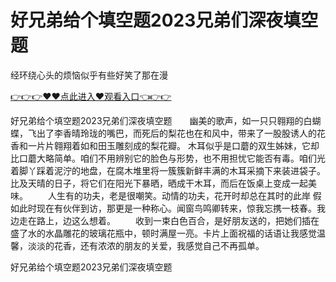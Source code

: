 # 好兄弟给个填空题2023兄弟们深夜填空题
经环绕心头的烦恼似乎有些好笑了那在漫

<a href="https://github.com/zchuit/pxmid/issues/2">👉👉👉♥♥点此进入♥观看入口👈👉👉</a>

好兄弟给个填空题2023兄弟们深夜填空题　　幽美的歌声，如一只只翱翔的白蝴蝶，飞出了李香晴玲珑的嘴巴，而死后的梨花也在和风中，带来了一股股诱人的花香和一片片翱翔着如和田玉雕刻成的梨花瓣。
木耳似乎是口蘑的双生姊妹，它却比口蘑大略简单。咱们不用辨别它的脸色与形势，也不用担忧它能否有毒。咱们光着脚丫踩着泥泞的地盘，在腐木堆里将一簇簇新鲜丰满的木耳采摘下来装进袋子。比及天晴的日子，将它们在阳光下暴晒，晒成干木耳，而后在饭桌上变成一起美味。
　　人生有的功夫，老是很嘲笑。动情的功夫，花开时却总在其时的此岸
假如此时现在有伙伴到访，那更是一种称心。闻窗鸟鸣卿转来，惊我忘携一枝春。我边走在路上，边这么想着。
　　收到一束白色百合，是好朋友送的，把她们插在盛了水的水晶雕花的玻璃花瓶中，顿时满屋一亮。卡片上面祝福的话语让我感觉温馨，淡淡的花香，还有浓浓的朋友的关爱，我感觉自己不再孤单。

好兄弟给个填空题2023兄弟们深夜填空题
